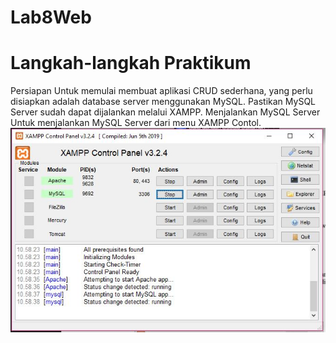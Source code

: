 # Lab8Web
# Langkah-langkah Praktikum
Persiapan Untuk memulai membuat aplikasi CRUD sederhana, yang perlu disiapkan adalah database server menggunakan MySQL. Pastikan MySQL Server sudah dapat dijalankan melalui XAMPP. Menjalankan MySQL Server Untuk menjalankan MySQL Server dari menu XAMPP Contol.
![img](https://github.com/fdlhrauf/Lab8Web/blob/main/Image/xampp.JPG)
